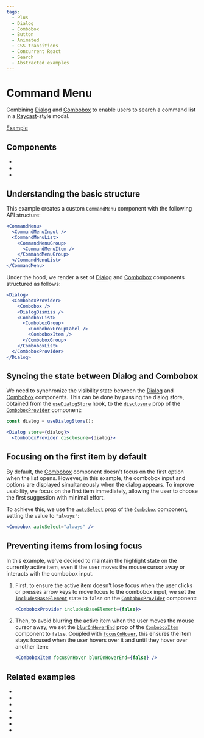 ```yaml
---
tags:
  - Plus
  - Dialog
  - Combobox
  - Button
  - Animated
  - CSS transitions
  - Concurrent React
  - Search
  - Abstracted examples
---
```


# Command Menu

<div data-description>

Combining [Dialog](/components/dialog) and [Combobox](/components/combobox) to enable users to search a command list in a [Raycast](https://www.raycast.com/)-style modal.

</div>

<div data-tags></div>

<a href="./index.tsx" data-playground>Example</a>

## Components

<div data-cards="components">

- [](/components/dialog)
- [](/components/combobox)
- [](/components/button)

</div>

## Understanding the basic structure

This example creates a custom `CommandMenu` component with the following API structure:

```jsx
<CommandMenu>
  <CommandMenuInput />
  <CommandMenuList>
    <CommandMenuGroup>
      <CommandMenuItem />
    </CommandMenuGroup>
  </CommandMenuList>
</CommandMenu>
```

Under the hood, we render a set of [Dialog](/components/dialog) and [Combobox](/components/combobox) components structured as follows:

```jsx
<Dialog>
  <ComboboxProvider>
    <Combobox />
    <DialogDismiss />
    <ComboboxList>
      <ComboboxGroup>
        <ComboboxGroupLabel />
        <ComboboxItem />
      </ComboboxGroup>
    </ComboboxList>
  </ComboboxProvider>
</Dialog>
```

## Syncing the state between Dialog and Combobox

We need to synchronize the visibility state between the [Dialog](/components/dialog) and [Combobox](/components/combobox) components. This can be done by passing the dialog store, obtained from the [`useDialogStore`](/reference/use-dialog-store) hook, to the [`disclosure`](/reference/combobox-provider#disclosure) prop of the [`ComboboxProvider`](/reference/combobox-provider) component:

```jsx
const dialog = useDialogStore();

<Dialog store={dialog}>
  <ComboboxProvider disclosure={dialog}>
```

## Focusing on the first item by default

By default, the [Combobox](/components/combobox) component doesn't focus on the first option when the list opens. However, in this example, the combobox input and options are displayed simultaneously when the dialog appears. To improve usability, we focus on the first item immediately, allowing the user to choose the first suggestion with minimal effort.

To achieve this, we use the [`autoSelect`](/reference/combobox#autoselect) prop of the [`Combobox`](/reference/combobox) component, setting the value to `"always"`:

```jsx
<Combobox autoSelect="always" />
```

## Preventing items from losing focus

In this example, we've decided to maintain the highlight state on the currently active item, even if the user moves the mouse cursor away or interacts with the combobox input.

1. First, to ensure the active item doesn't lose focus when the user clicks or presses arrow keys to move focus to the combobox input, we set the [`includesBaseElement`](/reference/combobox-provider#includesbaseelement) state to `false` on the [`ComboboxProvider`](/reference/combobox-provider) component:

   ```jsx
   <ComboboxProvider includesBaseElement={false}>
   ```

2. Then, to avoid blurring the active item when the user moves the mouse cursor away, we set the [`blurOnHoverEnd`](/reference/combobox-item#bluronhoverend) prop of the [`ComboboxItem`](/reference/combobox-item) component to `false`. Coupled with [`focusOnHover`](/reference/combobox-item#focusonhover), this ensures the item stays focused when the user hovers over it and until they hover over another item:

   ```jsx
   <ComboboxItem focusOnHover blurOnHoverEnd={false} />
   ```

## Related examples

<div data-cards="examples">

- [](/examples/combobox-links)
- [](/examples/combobox-filtering)
- [](/examples/combobox-tabs)
- [](/examples/dialog-menu)
- [](/examples/dialog-nested)
- [](/examples/menu-combobox)
- [](/examples/select-combobox)

</div>
